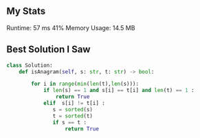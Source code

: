 ## My Stats

Runtime: 57 ms
41%
Memory Usage: 14.5 MB

## Best Solution I Saw

```python
class Solution:
    def isAnagram(self, s: str, t: str) -> bool:

        for i in range(min(len(t),len(s))):
            if len(s) == 1 and s[i] == t[i] and len(t) == 1 :
                return True
            elif  s[i] != t[i] :
               s = sorted(s)
               t = sorted(t)
               if s == t :
                   return True             
```
